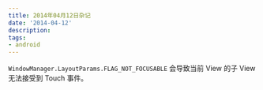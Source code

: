 ```yaml
---
title: 2014年04月12日杂记
date: '2014-04-12'
description:
tags:
- android
---
```






`WindowManager.LayoutParams.FLAG_NOT_FOCUSABLE` 会导致当前 View 的子 View 无法接受到 Touch 事件。




